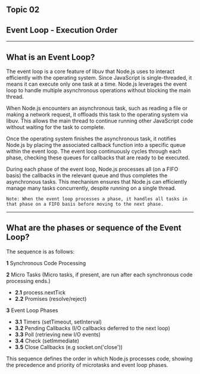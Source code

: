 ## Topic 02
## Event Loop - Execution Order

-------------------------------------------------------------------------------------
## What is an Event Loop?
The event loop is a core feature of libuv that Node.js uses to interact efficiently with the operating system. Since JavaScript is single-threaded, it means it can execute only one task at a time. Node.js leverages the event loop to handle multiple asynchronous operations without blocking the main thread.

When Node.js encounters an asynchronous task, such as reading a file or making a network request, it offloads this task to the operating system via libuv. This allows the main thread to continue running other JavaScript code without waiting for the task to complete.

Once the operating system finishes the asynchronous task, it notifies Node.js by placing the associated callback function into a specific queue within the event loop. The event loop continuously cycles through each phase, checking these queues for callbacks that are ready to be executed.

During each phase of the event loop, Node.js processes all (on a FIFO basis) the callbacks in the relevant queue and thus completes the asynchronous tasks. This mechanism ensures that Node.js can efficiently manage many tasks concurrently, despite running on a single thread.

`Note: When the event loop processes a phase, it handles all tasks in that phase on a FIFO basis before moving to the next phase.`


-------------------------------------------------------------------------------------
## What are the phases or sequence of the Event Loop?

The sequence is as follows:

**1** Synchronous Code Processing

**2** Micro Tasks (Micro tasks, if present, are run after each synchronous code processing ends.)
- **2.1** process.nextTick
- **2.2** Promises (resolve/reject)

**3** Event Loop Phases
- **3.1** Timers (setTimeout, setInterval)
- **3.2** Pending Callbacks (I/O callbacks deferred to the next loop)
- **3.3** Poll (retrieving new I/O events)
- **3.4** Check (setImmediate)
- **3.5** Close Callbacks (e.g socket.on('close'))

This sequence defines the order in which Node.js processes code, showing the precedence and priority of microtasks and event loop phases.